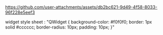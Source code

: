 

https://github.com/user-attachments/assets/db2bc621-9d49-4f58-8033-96f228e5eef3


widget style sheet : "QWidget { background-color: #f0f0f0; border: 1px solid #cccccc; border-radius: 10px; padding: 10px; }"

